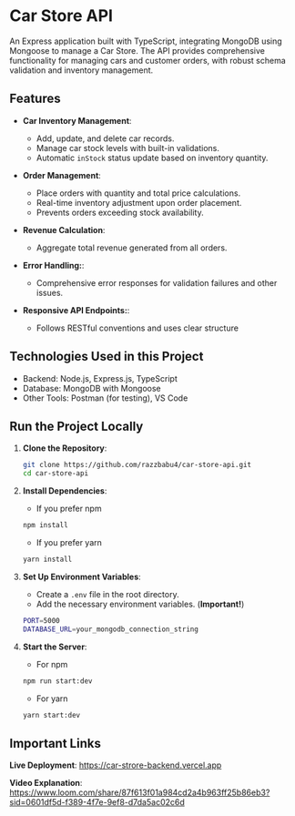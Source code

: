 # Car Store API

An Express application built with TypeScript, integrating MongoDB using Mongoose to manage a Car Store. The API provides comprehensive functionality for managing cars and customer orders, with robust schema
validation and inventory management.

## Features

- **Car Inventory Management**:

  - Add, update, and delete car records.
  - Manage car stock levels with built-in validations.
  - Automatic `inStock` status update based on inventory quantity.

- **Order Management**:

  - Place orders with quantity and total price calculations.
  - Real-time inventory adjustment upon order placement.
  - Prevents orders exceeding stock availability.

- **Revenue Calculation**:
  
  - Aggregate total revenue generated from all orders.
    
- **Error Handling:**:

  - Comprehensive error responses for validation failures and other issues.

- **Responsive API Endpoints:**:

  - Follows RESTful conventions and uses clear structure

## Technologies Used in this Project

- Backend: Node.js, Express.js, TypeScript
- Database: MongoDB with Mongoose
- Other Tools: Postman (for testing), VS Code

## Run the Project Locally

1. **Clone the Repository**:

   ```sh
   git clone https://github.com/razzbabu4/car-store-api.git
   cd car-store-api
   ```

2. **Install Dependencies**:

   - If you prefer npm

   ```sh
   npm install
   ```

   - If you prefer yarn

   ```sh
   yarn install
   ```

3. **Set Up Environment Variables**:

   - Create a `.env` file in the root directory.
   - Add the necessary environment variables. (**Important!**)

   ```sh
   PORT=5000
   DATABASE_URL=your_mongodb_connection_string
   ```

4. **Start the Server**:
   - For npm
   ```sh
   npm run start:dev
   ```
   
   - For yarn
   ```sh
   yarn start:dev
   ```
   
## Important Links

**Live Deployment**: https://car-strore-backend.vercel.app


**Video Explanation**: https://www.loom.com/share/87f613f01a984cd2a4b963ff25b86eb3?sid=0601df5d-f389-4f7e-9ef8-d7da5ac02c6d
